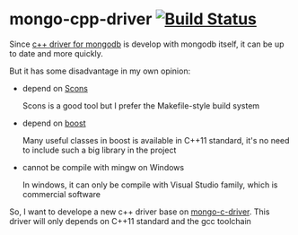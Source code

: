 mongo-cpp-driver [![Build Status](https://travis-ci.org/newkedison/mongo-cpp-driver.png?branch=master)](https://travis-ci.org/newkedison/mongo-cpp-driver)
================

Since [c++ driver for mongodb](http://dl.mongodb.org/dl/cxx-driver/) is develop with mongodb itself, it can be up to date and more quickly.

But it has some disadvantage in my own opinion:

* depend on [Scons](http://www.scons.org/)

  Scons is a good tool but I prefer the Makefile-style build system
  
* depend on [boost](http://www.boost.org/)

  Many useful classes in boost is available in C++11 standard, it's no need to include such a big library in the project

* cannot be compile with mingw on Windows

  In windows, it can only be compile with Visual Studio family, which is commercial software
  
So, I want to develope a new c++ driver base on [mongo-c-driver](https://github.com/mongodb/mongo-c-driver).
This driver will only depends on C++11 standard and the gcc toolchain


